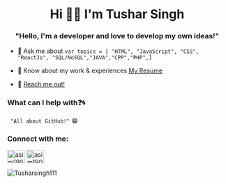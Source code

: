 <h1 align="center">Hi 👋🏻 I'm Tushar Singh</h1>
<h3 align="center"> "Hello, I'm a developer and love to develop my own ideas!"</h3>



- 💬 Ask me about ``` var topics = [ "HTML", "JavaScript", "CSS", "ReactJs", "SQL/NoSQL","JAVA","CPP","PHP",] ```

- 📄 Know about my work & experiences [My Resume]()
- 📧 [Reach me out!](mailto:tusharsingh11088@gmail.com)



### What can I help with:question::cyclone:
<code> "All about GitHub!"</code> :grin:


<h3 align="left">Connect with me:</h3>

<p align="left">
<a href="https://www.linkedin.com/in/tushar-singh11/" target="blank"><img align="center" src="https://raw.githubusercontent.com/rahuldkjain/github-profile-readme-generator/master/src/images/icons/Social/linked-in-alt.svg" alt="asim1909" height="30" width="40" /></a>
<a href="https://instagram.com/tushar.chauhan11/" target="blank"><img align="center" src="https://raw.githubusercontent.com/rahuldkjain/github-profile-readme-generator/master/src/images/icons/Social/instagram.svg" alt="asim1909" height="30" width="40" /></a>
</p>

<p align="left"> <img src="https://komarev.com/ghpvc/?username=asim1909&label=Profile%20views&color=0e75b6&style=flat" alt="Tusharsingh111" /> </p>
